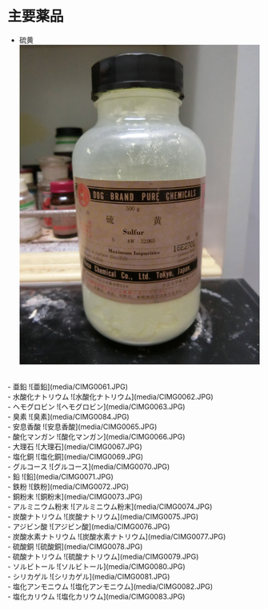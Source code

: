 # 主要薬品

- 硫黄
![硫黄](media/CIMG0060.JPG)
<br>
- 亜鉛
![亜鉛](media/CIMG0061.JPG)
<br>
- 水酸化ナトリウム
![水酸化ナトリウム](media/CIMG0062.JPG)
<br>
- ヘモグロビン
![ヘモグロビン](media/CIMG0063.JPG)
<br>
- 臭素
![臭素](media/CIMG0084.JPG)
<br>
- 安息香酸
![安息香酸](media/CIMG0065.JPG)
<br>
- 酸化マンガン
![酸化マンガン](media/CIMG0066.JPG)
<br>
- 大理石
![大理石](media/CIMG0067.JPG)
<br>
- 塩化銅
![塩化銅](media/CIMG0069.JPG)
<br>
- グルコース
![グルコース](media/CIMG0070.JPG)
<br>
- 鉛
![鉛](media/CIMG0071.JPG)
<br>
- 鉄粉
![鉄粉](media/CIMG0072.JPG)
<br>
- 銅粉末
![銅粉末](media/CIMG0073.JPG)
<br>
- アルミニウム粉末
![アルミニウム粉末](media/CIMG0074.JPG)
<br>
- 炭酸ナトリウム
![炭酸ナトリウム](media/CIMG0075.JPG)
<br>
- アジビン酸
![アジビン酸](media/CIMG0076.JPG)
<br>
- 炭酸水素ナトリウム
![炭酸水素ナトリウム](media/CIMG0077.JPG)
<br>
- 硫酸銅
![硫酸銅](media/CIMG0078.JPG)
<br>
- 硫酸ナトリウム
![硫酸ナトリウム](media/CIMG0079.JPG)
<br>
- ソルビトール
![ソルビトール](media/CIMG0080.JPG)
<br>
- シリカゲル
![シリカゲル](media/CIMG0081.JPG)
<br>
- 塩化アンモニウム
![塩化アンモニウム](media/CIMG0082.JPG)
<br>
- 塩化カリウム
![塩化カリウム](media/CIMG0083.JPG)

